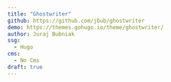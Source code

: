 ```yaml
---
title: "Ghostwriter"
github: https://github.com/jbub/ghostwriter
demo: https://themes.gohugo.io/theme/ghostwriter/
author: Juraj Bubniak
ssg:
  - Hugo
cms:
  - No Cms
draft: true
---
```

